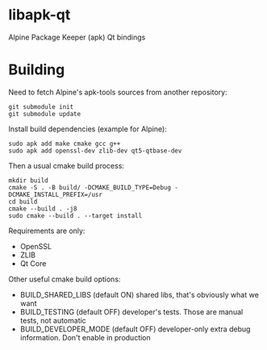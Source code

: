 # libapk-qt

Alpine Package Keeper (apk) Qt bindings

# Building

Need to fetch Alpine's apk-tools sources from another repository:

```
git submodule init
git submodule update
```

Install build dependencies (example for Alpine):
```
sudo apk add make cmake gcc g++
sudo apk add openssl-dev zlib-dev qt5-qtbase-dev
```

Then a usual cmake build process:

```
mkdir build
cmake -S . -B build/ -DCMAKE_BUILD_TYPE=Debug -DCMAKE_INSTALL_PREFIX=/usr
cd build
cmake --build . -j8
sudo cmake --build . --target install
```

Requirements are only:

 * OpenSSL
 * ZLIB
 * Qt Core

Other useful cmake build options:

 * BUILD_SHARED_LIBS (default ON) shared libs, that's obviously what we want
 * BUILD_TESTING (default OFF) developer's tests. Those are manual tests, not automatic
 * BUILD_DEVELOPER_MODE (default OFF) developer-only extra debug information. Don't enable in production

